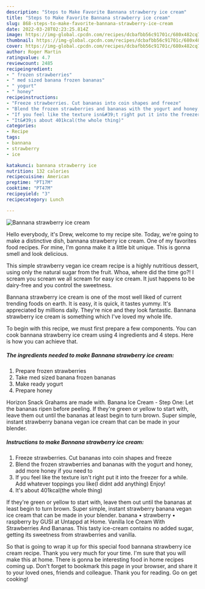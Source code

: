 ```yaml
---
description: "Steps to Make Favorite Bannana strawberry ice cream"
title: "Steps to Make Favorite Bannana strawberry ice cream"
slug: 868-steps-to-make-favorite-bannana-strawberry-ice-cream
date: 2022-03-28T02:23:25.814Z
image: https://img-global.cpcdn.com/recipes/dcbafbb56c91701c/680x482cq70/bannana-strawberry-ice-cream-recipe-main-photo.jpg
thumbnail: https://img-global.cpcdn.com/recipes/dcbafbb56c91701c/680x482cq70/bannana-strawberry-ice-cream-recipe-main-photo.jpg
cover: https://img-global.cpcdn.com/recipes/dcbafbb56c91701c/680x482cq70/bannana-strawberry-ice-cream-recipe-main-photo.jpg
author: Roger Martin
ratingvalue: 4.7
reviewcount: 2485
recipeingredient:
- " frozen strawberries"
- " med sized banana frozen bananas"
- " yogurt"
- " honey"
recipeinstructions:
- "Freeze strawberries. Cut bananas into coin shapes and freeze"
- "Blend the frozen strawberries and bananas with the yogurt and honey, add more honey if you need to"
- "If you feel like the texture isn&#39;t right put it into the freezer for a while. Add whatever toppings you like(I didnt add anything) Enjoy!"
- "It&#39;s about 401kcal(the whole thing)"
categories:
- Recipe
tags:
- bannana
- strawberry
- ice

katakunci: bannana strawberry ice 
nutrition: 132 calories
recipecuisine: American
preptime: "PT17M"
cooktime: "PT47M"
recipeyield: "3"
recipecategory: Lunch

---
```



![Bannana strawberry ice cream](https://img-global.cpcdn.com/recipes/dcbafbb56c91701c/680x482cq70/bannana-strawberry-ice-cream-recipe-main-photo.jpg)

Hello everybody, it's Drew, welcome to my recipe site. Today, we're going to make a distinctive dish, bannana strawberry ice cream. One of my favorites food recipes. For mine, I'm gonna make it a little bit unique. This is gonna smell and look delicious.

This simple strawberry vegan ice cream recipe is a highly nutritious dessert, using only the natural sugar from the fruit. Whoa, where did the time go?! I scream you scream we all scream for easy ice cream. It just happens to be dairy-free and you control the sweetness.

Bannana strawberry ice cream is one of the most well liked of current trending foods on earth. It is easy, it is quick, it tastes yummy. It's appreciated by millions daily. They're nice and they look fantastic. Bannana strawberry ice cream is something which I've loved my whole life.


To begin with this recipe, we must first prepare a few components. You can cook bannana strawberry ice cream using 4 ingredients and 4 steps. Here is how you can achieve that.

<!--inarticleads1-->

##### The ingredients needed to make Bannana strawberry ice cream:

1. Prepare  frozen strawberries
1. Take  med sized banana frozen bananas
1. Make ready  yogurt
1. Prepare  honey


Horizon Snack Grahams are made with. Banana Ice Cream - Step One: Let the bananas ripen before peeling. If they&#39;re green or yellow to start with, leave them out until the bananas at least begin to turn brown. Super simple, instant strawberry banana vegan ice cream that can be made in your blender. 

<!--inarticleads2-->

##### Instructions to make Bannana strawberry ice cream:

1. Freeze strawberries. Cut bananas into coin shapes and freeze
1. Blend the frozen strawberries and bananas with the yogurt and honey, add more honey if you need to
1. If you feel like the texture isn&#39;t right put it into the freezer for a while. Add whatever toppings you like(I didnt add anything) Enjoy!
1. It&#39;s about 401kcal(the whole thing)


If they&#39;re green or yellow to start with, leave them out until the bananas at least begin to turn brown. Super simple, instant strawberry banana vegan ice cream that can be made in your blender. banana • strawberry • raspberry by GUSI at Untappd at Home. Vanilla Ice Cream With Strawberries And Bananas. This tasty ice-cream contains no added sugar, getting its sweetness from strawberries and vanilla. 

So that is going to wrap it up for this special food bannana strawberry ice cream recipe. Thank you very much for your time. I'm sure that you will make this at home. There is gonna be interesting food in home recipes coming up. Don't forget to bookmark this page in your browser, and share it to your loved ones, friends and colleague. Thank you for reading. Go on get cooking!
